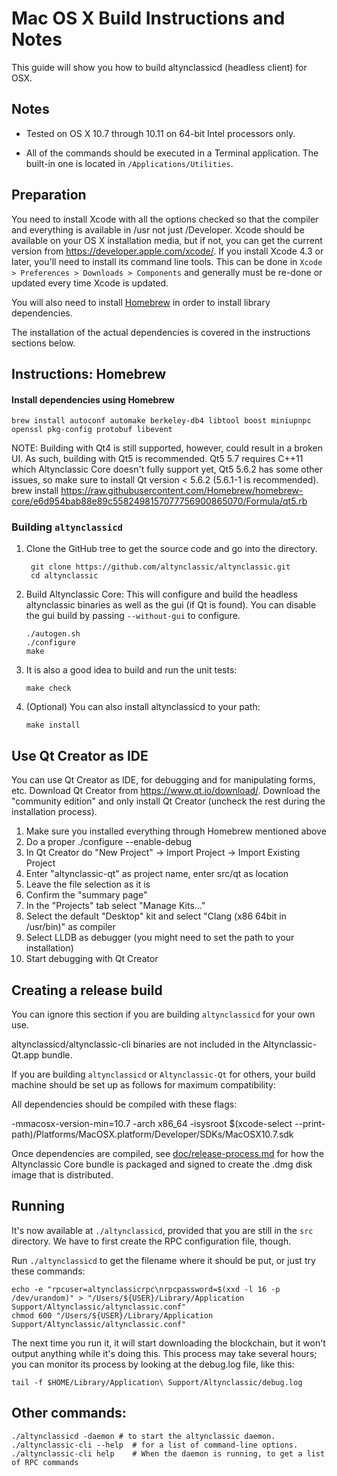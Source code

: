 Mac OS X Build Instructions and Notes
====================================
This guide will show you how to build altynclassicd (headless client) for OSX.

Notes
-----

* Tested on OS X 10.7 through 10.11 on 64-bit Intel processors only.

* All of the commands should be executed in a Terminal application. The
built-in one is located in `/Applications/Utilities`.

Preparation
-----------

You need to install Xcode with all the options checked so that the compiler
and everything is available in /usr not just /Developer. Xcode should be
available on your OS X installation media, but if not, you can get the
current version from https://developer.apple.com/xcode/. If you install
Xcode 4.3 or later, you'll need to install its command line tools. This can
be done in `Xcode > Preferences > Downloads > Components` and generally must
be re-done or updated every time Xcode is updated.

You will also need to install [Homebrew](http://brew.sh) in order to install library
dependencies.

The installation of the actual dependencies is covered in the instructions
sections below.

Instructions: Homebrew
----------------------

#### Install dependencies using Homebrew

    brew install autoconf automake berkeley-db4 libtool boost miniupnpc openssl pkg-config protobuf libevent

NOTE: Building with Qt4 is still supported, however, could result in a broken UI. As such, building with Qt5 is recommended. Qt5 5.7 requires C++11 which Altynclassic Core doesn't fully support yet, Qt5 5.6.2 has some other issues, so make sure to install Qt version < 5.6.2 (5.6.1-1 is recommended).
    brew install https://raw.githubusercontent.com/Homebrew/homebrew-core/e6d954bab88e89c5582498157077756900865070/Formula/qt5.rb

### Building `altynclassicd`

1. Clone the GitHub tree to get the source code and go into the directory.

        git clone https://github.com/altynclassic/altynclassic.git
        cd altynclassic

2.  Build Altynclassic Core:
    This will configure and build the headless altynclassic binaries as well as the gui (if Qt is found).
    You can disable the gui build by passing `--without-gui` to configure.

        ./autogen.sh
        ./configure
        make

3.  It is also a good idea to build and run the unit tests:

        make check

4.  (Optional) You can also install altynclassicd to your path:

        make install

Use Qt Creator as IDE
------------------------
You can use Qt Creator as IDE, for debugging and for manipulating forms, etc.
Download Qt Creator from https://www.qt.io/download/. Download the "community edition" and only install Qt Creator (uncheck the rest during the installation process).

1. Make sure you installed everything through Homebrew mentioned above
2. Do a proper ./configure --enable-debug
3. In Qt Creator do "New Project" -> Import Project -> Import Existing Project
4. Enter "altynclassic-qt" as project name, enter src/qt as location
5. Leave the file selection as it is
6. Confirm the "summary page"
7. In the "Projects" tab select "Manage Kits..."
8. Select the default "Desktop" kit and select "Clang (x86 64bit in /usr/bin)" as compiler
9. Select LLDB as debugger (you might need to set the path to your installation)
10. Start debugging with Qt Creator

Creating a release build
------------------------
You can ignore this section if you are building `altynclassicd` for your own use.

altynclassicd/altynclassic-cli binaries are not included in the Altynclassic-Qt.app bundle.

If you are building `altynclassicd` or `Altynclassic-Qt` for others, your build machine should be set up
as follows for maximum compatibility:

All dependencies should be compiled with these flags:

 -mmacosx-version-min=10.7
 -arch x86_64
 -isysroot $(xcode-select --print-path)/Platforms/MacOSX.platform/Developer/SDKs/MacOSX10.7.sdk

Once dependencies are compiled, see [doc/release-process.md](release-process.md) for how the Altynclassic Core
bundle is packaged and signed to create the .dmg disk image that is distributed.

Running
-------

It's now available at `./altynclassicd`, provided that you are still in the `src`
directory. We have to first create the RPC configuration file, though.

Run `./altynclassicd` to get the filename where it should be put, or just try these
commands:

    echo -e "rpcuser=altynclassicrpc\nrpcpassword=$(xxd -l 16 -p /dev/urandom)" > "/Users/${USER}/Library/Application Support/Altynclassic/altynclassic.conf"
    chmod 600 "/Users/${USER}/Library/Application Support/Altynclassic/altynclassic.conf"

The next time you run it, it will start downloading the blockchain, but it won't
output anything while it's doing this. This process may take several hours;
you can monitor its process by looking at the debug.log file, like this:

    tail -f $HOME/Library/Application\ Support/Altynclassic/debug.log

Other commands:
-------

    ./altynclassicd -daemon # to start the altynclassic daemon.
    ./altynclassic-cli --help  # for a list of command-line options.
    ./altynclassic-cli help    # When the daemon is running, to get a list of RPC commands
